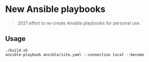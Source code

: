 New Ansible playbooks
=====================

> 2021 effort to re-create Ansible playbooks for personal use


## Usage

    ./build.sh
    ansible-playbook ansible/site.yaml --connection local --become
